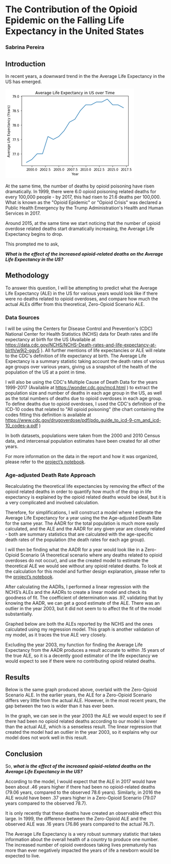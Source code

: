 # The Contribution of the Opioid Epidemic on the Falling Life Expectancy in the United States

### Sabrina Pereira


## **Introduction**

In recent years, a downward trend in the the Average Life Expectancy in the US has emerged.

![](https://github.com/sabpereira/ThinkStats2/blob/master/project1/output_5_0.png)

At the same time, the number of deaths by opioid poisoning have risen dramatically. In 1999, there were 6.0 opioid poisoning related deaths for every 100,000 people - by 2017, this had risen to 21.6 deaths per 100,000. What is known as the "Opioid Epidemic" or "Opioid Crisis" was declared a Public Health Emergency by the Trump Administration's Health and Human Services in 2017.


Around 2015, at the same time we start noticing that the number of opioid overdose related deaths start dramatically increasing, the Average Life Expectancy begins to drop.

This prompted me to ask,

_**What is the effect of the increased opioid-related deaths on the Average Life Expectancy in the US?**_

## **Methodology**

To answer this question, I will be attempting to predict what the Average Life Expectancy (ALE) in the US for various years would look like if there were no deaths related to opioid overdoses, and compare how much the actual ALEs differ from this theoretical, Zero-Opioid Scenario ALE.

### Data Sources

I will be using the Centers for Disease Control and Prevention's (CDC) National Center for Health Statistics (NCHS) data for Death rates and life expectancy at birth for the US (Available at https://data.cdc.gov/NCHS/NCHS-Death-rates-and-life-expectancy-at-birth/w9j2-ggv5 ). All further mentions of life expectancies or ALE will relate to the CDC's definition of life expectancy at birth. The Average Life Expectancy is a summary statistic taking account the death rates of various age groups over various years, giving us a snapshot of the health of the population of the US at a point in time.


I will also be using the CDC's Multiple Cause of Death Data for the years 1999-2017 (Available at https://wonder.cdc.gov/mcd.html ) to extract the population size and number of deaths in each age group in the US, as well as the total numbers of deaths due to opioid overdoses in each age group. To define deaths due to opioid overdoses, I used the CDC's definition of the ICD-10 codes that related to "All opioid poisoning" (the chart containing the codes fitting this definition is available at https://www.cdc.gov/drugoverdose/pdf/pdo_guide_to_icd-9-cm_and_icd-10_codes-a.pdf )

In both datasets, populations were taken from the 2000 and 2010 Census data, and intercensal population estimates have been created for all other years.

For more information on the data in the report and how it was organized, please refer to the [project’s notebook](https://github.com/sabpereira/ThinkStats2/blob/master/project1/project1.ipynb). 


### Age-adjusted Death Rate Approach

Recalculating the theoretical life expectancies by removing the effect of the opioid related deaths in order to quantify how much of the drop in life expectancy is explained by the opioid related deaths would be ideal, but it is a very complicated and involved calculation.

Therefore, for simplifications, I will construct a model where I estimate the Average Life Expectancy for a year using the the Age-adjusted Death Rate for the same year. The AADR for the total population is much more easily calculated, and the ALE and the AADR for any given year are closely related - both are summary statistics that are calculated with the age-specific death rates of the population (the death rates for each age group).

I will then be finding what the AADR for a year would look like in a Zero-Opioid Scenario (A theoretical scenario where any deaths related to opioid overdoses do not occur), and use the created model to estimate the theoretical ALE we would see without any opioid related deaths. To look at the calculation for this model and further design explanation, please refer to the [project’s notebook](https://github.com/sabpereira/ThinkStats2/blob/master/project1/project1.ipynb).

After calculating the AADRs, I performed a linear regression with the NCHS’s ALEs and the AADRs to create a linear model and check its goodness of fit. The coefficient of determination was .97, validating that by knowing the AADR, we can get a good estimate of the ALE. There was an outlier in the year 2003, but it did not seem to to affect the fit of the model substantially.

Graphed below are both the ALEs reported by the NCHS and the ones calculated using my regression model. This graph is another validation of my model, as it traces the true ALE very closely.



Excluding the year 2003, my function for finding the Average Life Expectancy from the AADR produces a result accurate to within .15 years of the true ALE, so it is a decently good estimator of the life expectancy we would expect to see if there were no contributing opioid related deaths.

## **Results**

Below is the same graph produced above, overlaid with the Zero-Opioid Scenario ALE. In the earlier years, the ALE for a Zero-Opioid Scenario differs very little from the actual ALE. However, in the most recent years, the gap between the two is wider than it has ever been.



In the graph, we can see in the year 2003 the ALE we would expect to see if there had been no opioid related deaths according to our model is lower than the actual ALE, which is a senseless result. The linear regression that created the model had an outlier in the year 2003, so it explains why our model does not work well in this result.

## **Conclusion**

So, _**what is the effect of the increased opioid-related deaths on the Average Life Expectancy in the US?**_

According to the model, I would expect that the ALE in 2017 would have been about .46 years higher if there had been no opioid-related deaths (79.06 years, compared to the observed 78.6 years). Similarly, in 2016 the ALE would have been .37 years higher in a Zero-Opioid Scenario (79.07 years compared to the observed 78.7).

It is only recently that these deaths have created an observable effect this large. In 1999, the difference between the Zero-Opioid ALE and the observed ALE was .16 years (76.86 years compared to the actual 76.7).

The Average Life Expectancy is a very robust summary statistic that takes information about the overall health of a country to produce one number. The increased number of opioid overdoses taking lives prematurely has more than ever negatively impacted the years of life a newborn would be expected to live.
